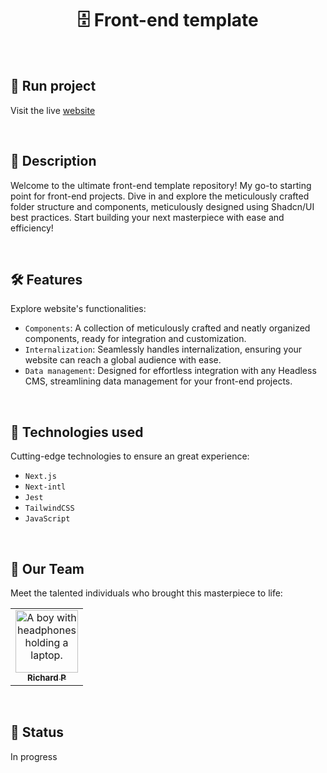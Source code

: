 <h1 align="center">🗄️ Front-end template</h1>

<br>

## 🚀 Run project

Visit the live [website](https://fetemplate.vercel.app
)

<br>

## 📝 Description

Welcome to the ultimate front-end template repository! My go-to starting point for front-end projects. Dive in and explore the meticulously crafted folder structure and components, meticulously designed using Shadcn/UI best practices. Start building your next masterpiece with ease and efficiency!

<br/>

## 🛠️ Features

Explore website's functionalities:

- `Components`: A collection of meticulously crafted and neatly organized components, ready for integration and customization.
- `Internalization`: Seamlessly handles internalization, ensuring your website can reach a global audience with ease.
- `Data management`: Designed for effortless integration with any Headless CMS, streamlining data management for your front-end projects.

<br/>

## 🔧 Technologies used

Cutting-edge technologies to ensure an great experience:

- `Next.js`
- `Next-intl`
- `Jest`
- `TailwindCSS`
- `JavaScript`

<br>

## 🤝 Our Team

Meet the talented individuals who brought this masterpiece to life:

<table>
  <tr>
    <td align="center">
      <a href="https://github.com/Richard-Passos">
        <img src="https://img.freepik.com/vetores-premium/desenho-de-desenho-animado-de-um-programador_29937-8176.jpg" width="100px;" alt="A boy with headphones holding a laptop."/><br>
        <sub>
          <b>Richard P</b>
        </sub>
      </a>
    </td>
  </tr>
</table>

<br>

## 🎯 Status

In progress
